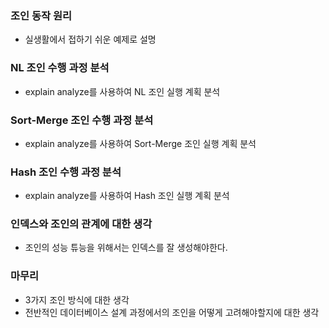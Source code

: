### 조인 동작 원리
- 실생활에서 접하기 쉬운 예제로 설명

### NL 조인 수행 과정 분석
- explain analyze를 사용하여 NL 조인 실행 계획 분석

### Sort-Merge 조인 수행 과정 분석
- explain analyze를 사용하여 Sort-Merge 조인 실행 계획 분석

### Hash 조인 수행 과정 분석
- explain analyze를 사용하여 Hash 조인 실행 계획 분석

### 인덱스와 조인의 관계에 대한 생각
- 조인의 성능 튜능을 위해서는 인덱스를 잘 생성해야한다.

### 마무리
- 3가지 조인 방식에 대한 생각 
- 전반적인 데이터베이스 설계 과정에서의 조인을 어떻게 고려해야할지에 대한 생각